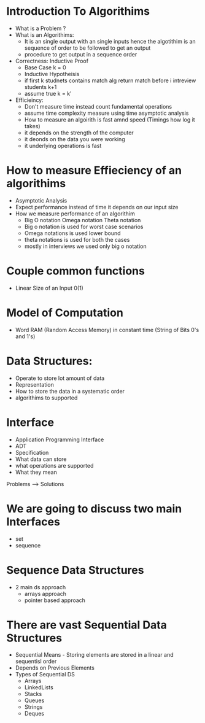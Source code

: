 # Introduction To Algorithims
- What is a Problem ?
- What is an Algorithims:
  - It is an single output with an single inputs hence the algotithim is an sequence of order to be followed to get an output
  - procedure to get output in a sequence order
- Correctness: Inductive Proof
  - Base Case k = 0
  - Inductive Hypotheisis
  - if first k studnets contains match alg return match before i intreview students k+1
  - assume true k = k'
- Efficieincy:
  - Don't measure time instead count fundamental operations
  - assume time complexity measure using time asymptotic analysis
  - How to measure an algoirith is fast amnd speed (Timings how log it takes)
  - it depends on the strength of the computer
  - it deonds on the data you were working
  - it underlying operations is fast
# How to measure Effieciency of an algorithims
  - Asymptotic Analysis
  - Expect performance instead of time it depends on our input size
  - How we measure performance of an algorithim
    - Big O notation Omega notation Theta notation
    - Big o notation is used for worst case scenarios
    - Omega notations is used lower bound
    - theta notations is used for both the cases
    - mostly in interviews we used only big o notation
# Couple common functions
  - Linear Size of an Input 0(1)
# Model of Computation
  - Word RAM (Random Access Memory) in constant time (String of Bits 0's and 1's)
# Data Structures:
  - Operate to store lot amount of data
  - Representation
  - How to store the data in a systematic order
  - algorithims to supported

# Interface
- Application Programming Interface
- ADT
- Specification
- What data can store
- what operations are supported
- What they mean

Problems --> Solutions
# We are going to discuss two main Interfaces
- set
- sequence

# Sequence Data Structures
- 2 main ds approach
  - arrays approach
  - pointer based approach

# There are vast Sequential Data Structures
- Sequential Means - Storing elements are stored in a linear and sequentisl order
- Depends on Previous Elements
- Types of Sequential DS
  - Arrays
  - LinkedLists
  - Stacks
  - Queues
  - Strings
  - Deques


